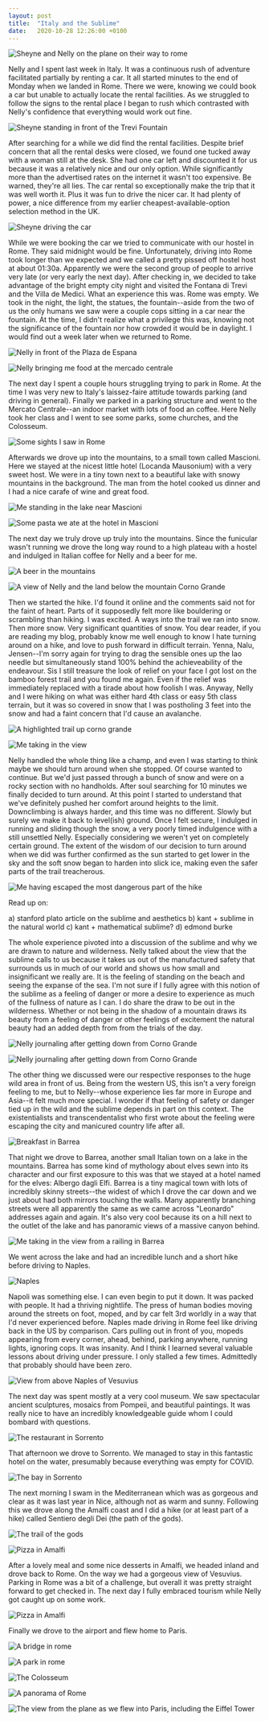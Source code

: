 ```yaml
---
layout: post
title:  "Italy and the Sublime"
date:   2020-10-28 12:26:00 +0100
---
```


![Sheyne and Nelly on the plane on their way to rome]({{site.baseurl}}/assets/takeoff-for-rome.jpg)

Nelly and I spent last week in Italy. It was a continuous rush of adventure
facilitated partially by renting a car. It all started minutes to the end of
Monday when we landed in Rome. There we were, knowing we could book a car but
unable to actually locate the rental facilities. As we struggled to follow the
signs to the rental place I began to rush which contrasted with Nelly's
confidence that everything would work out fine.

![Sheyne standing in front of the Trevi Fountain]({{site.baseurl}}/assets/trevi-fountain.jpg)

After searching for a while we did find the rental facilities. Despite brief
concern that all the rental desks were closed, we found one tucked away with a
woman still at the desk. She had one car left and discounted it for us because
it was a relatively nice and our only option. While significantly more than the
advertised rates on the internet it wasn't too expensive. Be warned, they're all
lies. The car rental so exceptionally make the trip that it was well worth it.
Plus it was fun to drive the nicer car. It had plenty of power, a nice
difference from my earlier cheapest-available-option selection method in the UK.


![Sheyne driving the car]({{site.baseurl}}/assets/driving-in-italy.jpg)

While we were booking the car we tried to communicate with our hostel in Rome.
They said midnight would be fine. Unfortunately, driving into Rome took longer
than we expected and we called a pretty pissed off hostel host at about 01:30a.
Apparently we were the second group of people to arrive very late (or very early
the next day). After checking in, we decided to take advantage of the bright
empty city night and visited the Fontana di Trevi and the Villa de Medici. What
an experience this was. Rome was empty. We took in the night, the light, the
statues, the fountain--aside from the two of us the only humans we saw were a
couple cops sitting in a car near the fountain. At the time, I didn't realize
what a privilege this was, knowing not the significance of the fountain nor how
crowded it would be in daylight. I would find out a week later when we returned
to Rome. 

![Nelly in front of the Plaza de Espana]({{site.baseurl}}/assets/nelly-in-front-of-the-plaza-de-espana.jpg)

![Nelly bringing me food at the mercado centrale]({{site.baseurl}}/assets/mercado-centrale.jpg)

The next day I spent a couple hours struggling trying to park in Rome. At the
time I was very new to Italy's laissez-faire attitude towards parking (and
driving in general). Finally we parked in a parking structure and went to the
Mercato Centrale--an indoor market with lots of food an coffee. Here Nelly took
her class and I went to see some parks, some churches, and the Colosseum.

![Some sights I saw in Rome]({{site.baseurl}}/assets/rome-collage-1.jpg)

Afterwards we drove up into the mountains, to a small town called Mascioni. Here
we stayed at the nicest little hotel (Locanda Mausonium) with a very sweet host.
We were in a tiny town next to a beautiful lake with snowy mountains in the
background. The man from the hotel cooked us dinner and I had a nice carafe of
wine and great food. 

![Me standing in the lake near Mascioni]({{site.baseurl}}/assets/mascioni.gif)

![Some pasta we ate at the hotel in Mascioni]({{site.baseurl}}/assets/food-mascioni.jpg)

The next day we truly drove up truly into the mountains. Since the funicular
wasn't running we drove the long way round to a high plateau with a hostel and
indulged in Italian coffee for Nelly and a beer for me. 

![A beer in the mountains]({{site.baseurl}}/assets/beer-in-the-mountains.jpg)

![A view of Nelly and the land below the mountain Corno Grande]({{site.baseurl}}/assets/the-plains-below-corno-grande.jpg)

Then we started the hike. I'd found it online and the comments said not for the
faint of heart. Parts of it supposedly felt more like bouldering or scrambling
than hiking. I was excited. A ways into the trail we ran into snow. Then more
snow. Very significant quantities of snow. You dear reader, if you are reading
my blog, probably know me well enough to know I hate turning around on a hike,
and love to push forward in difficult terrain. Yenna, Nalu, Jensen--I'm sorry
again for trying to drag the sensible ones up the Iao needle but simultaneously
stand 100% behind the achieveability of the endeavour. Sis I still treasure the
look of relief on your face I got lost on the bamboo forest trail and you found
me again. Even if the relief was immediately replaced with a tirade about how
foolish I was. Anyway, Nelly and I were hiking on what was either hard 4th class
or easy 5th class terrain, but it was so covered in snow that I was postholing 3
feet into the snow and had a faint concern that I'd cause an avalanche.

![A highlighted trail up corno grande]({{site.baseurl}}/assets/path-up-corno.jpg)

![Me taking in the view]({{site.baseurl}}/assets/view-corno-grande.jpg)

Nelly handled the whole thing like a champ, and even I was starting to think
maybe we should turn around when she stopped. Of course wanted to continue. But
we'd just passed through a bunch of snow and were on a rocky section with no
handholds. After soul searching for 10 minutes we finally decided to turn
around. At this point I started to understand that we've definitely pushed her
comfort around heights to the limit. Downclimbing is always harder, and this
time was no different. Slowly but surely we make it back to level(ish) ground.
Once I felt secure, I indulged in running and sliding though the snow, a very
poorly timed indulgence with a still unsettled Nelly. Especially considering we
weren't yet on completely certain ground. The extent of the wisdom of our
decision to turn around when we did was further confirmed as the sun started to
get lower in the sky and the soft snow began to harden into slick ice, making
even the safer parts of the trail treacherous.

![Me having escaped the most dangerous part of the hike]({{site.baseurl}}/assets/corno-grande-and-treachery.jpg)

Read up on:

a) stanford plato article on the sublime and aesthetics
b) kant + sublime in the natural world
c) kant + mathematical sublime? 
d) edmond burke

The whole experience pivoted into a discussion of the sublime and why we are
drawn to nature and wilderness. Nelly talked about the view that the sublime
calls to us because it takes us out of the manufactured safety that surrounds us
in much of our world and shows us how small and insignificant we really are. It
is the feeling of standing on the beach and seeing the expanse of the sea. I'm
not sure if I fully agree with this notion of the sublime as a feeling of danger
or more a desire to experience as much of the fullness of nature as I can. I do
share the draw to be out in the wilderness. Whether or not being in the shadow
of a mountain draws its beauty from a feeling of danger or other feelings of
excitement the natural beauty had an added depth from from the trials of the
day. 

![Nelly journaling after getting down from Corno Grande]({{site.baseurl}}/assets/nelly-journaling-after-corno-grande.jpg)

![Nelly journaling after getting down from Corno Grande]({{site.baseurl}}/assets/nelly-journaling-after-corno-grande.jpg)

The other thing we discussed were our respective responses to the huge wild area
in front of us. Being from the western US, this isn't a very foreign feeling to
me, but to Nelly--whose experience lies far more in Europe and Asia--it felt
much more special. I wonder if that feeling of safety or danger tied up in the
wild and the sublime depends in part on this context. The existentialists and
transcendentalist who first wrote about the feeling were escaping the city and
manicured country life after all. 

![Breakfast in Barrea]({{site.baseurl}}/assets/barrea-breakfast.jpg)

That night we drove to Barrea, another small Italian town on a lake in the
mountains. Barrea has some kind of mythology about elves sewn into its character
and our first exposure to this was that we stayed at a hotel named for the
elves: Albergo dagli Elfi. Barrea is a tiny magical town with lots of incredibly
skinny streets--the widest of which I drove the car down and we just about had
both mirrors touching the walls. Many apparently branching streets were all
apparently the same as we came across "Leonardo" addresses again and again. It's
also very cool because its on a hill next to the outlet of the lake and has
panoramic views of a massive canyon behind.

![Me taking in the view from a railing in Barrea]({{site.baseurl}}/assets/sheyne-on-a-railing-in-barrea.jpg)

We went across the lake and had an incredible lunch and a short hike before
driving to Naples. 

![Naples]({{site.baseurl}}/assets/napoli.jpg)

Napoli was something else. I can even begin to put it down. It was packed with
people. It had a thriving nightlife. The press of human bodies moving around the
streets on foot, moped, and by car felt 3rd worldly in a way that I'd never
experienced before. Naples made driving in Rome feel like driving back in the US
by comparison. Cars pulling out in front of you, mopeds appearing from every
corner, ahead, behind, parking anywhere, running lights, ignoring cops. It was
insanity. And I think I learned several valuable lessons about driving under
pressure. I only stalled a few times. Admittedly that probably should have been
zero. 

![View from above Naples of Vesuvius]({{site.baseurl}}/assets/vesuvius.jpg)

The next day was spent mostly at a very cool museum. We saw spectacular ancient
sculptures, mosaics from Pompeii, and beautiful paintings. It was really nice to
have an incredibly knowledgeable guide whom I could bombard with questions. 

![The restaurant in Sorrento]({{site.baseurl}}/assets/restaurant-in-sorrento.jpg)

That afternoon we drove to Sorrento. We managed to stay in this fantastic hotel
on the water, presumably because everything was empty for COVID.

![The bay in Sorrento]({{site.baseurl}}/assets/sorrento.jpg)

The next morning I swam in the Mediterranean which was as gorgeous and clear as
it was last year in Nice, although not as warm and sunny. Following this we
drove along the Amalfi coast and I did a hike (or at least part of a hike)
called Sentiero degli Dei (the path of the gods). 

![The trail of the gods]({{site.baseurl}}/assets/sentiero-degli-dei.jpg)

![Pizza in Amalfi]({{site.baseurl}}/assets/amalfi-pizza.jpg)

After a lovely meal and some nice desserts in Amalfi, we headed inland and drove
back to Rome. On the way we had a gorgeous view of Vesuvius. Parking in Rome
was a bit of a challenge, but overall it was pretty straight forward to get
checked in. The next day I fully embraced tourism while Nelly got caught up on
some work. 

![Pizza in Amalfi]({{site.baseurl}}/assets/vesuvius-on-the-way-to-rome.jpg)

Finally we drove to the airport and flew home to Paris. 

![A bridge in rome]({{site.baseurl}}/assets/bridge-in-rome.jpg)

![A park in rome]({{site.baseurl}}/assets/park-in-rome.jpg)

![The Colosseum]({{site.baseurl}}/assets/colosseum.jpg)

![A panorama of Rome]({{site.baseurl}}/assets/panorama-rome.jpg)

![The view from the plane as we flew into Paris, including the Eiffel Tower]({{site.baseurl}}/assets/approaching-paris.jpg)
